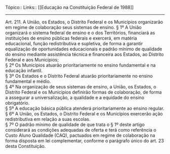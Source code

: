 Tópico::
Links:: [[Educação na Constituição Federal de 1988]]

---

Art. 211. A União, os Estados, o Distrito Federal e os Municípios organizarão em regime  de colaboração seus sistemas de ensino.
§ 1º A União organizará o sistema federal de ensino e o dos Territórios, financiará as instituições de ensino públicas federais e exercerá, em matéria educacional, função redistributiva e supletiva, de forma a garantir equalização de oportunidades educacionais e padrão mínimo de qualidade do ensino mediante assistência técnica e financeira aos Estados, ao Distrito Federal e aos Municípios;  
§ 2º Os Municípios atuarão prioritariamente no ensino fundamental e na educação infantil.  
§ 3º Os Estados e o Distrito Federal atuarão prioritariamente no ensino fundamental e médio.  
§ 4º Na organização de seus sistemas de ensino, a União, os Estados, o Distrito Federal e os Municípios definirão formas de colaboração, de forma a assegurar a universalização, a qualidade e a equidade do ensino obrigatório.  
§ 5º A educação básica pública atenderá prioritariamente ao ensino regular.  
§ 6º A União, os Estados, o Distrito Federal e os Municípios exercerão ação redistributiva em relação a suas escolas.  
§ 7º O padrão mínimo de qualidade de que trata o § 1º deste artigo considerará as condições adequadas de oferta e terá como referência o Custo Aluno Qualidade (CAQ), pactuados em regime  de colaboração na forma disposta em lei complementar, conforme o parágrafo único do art. 23 desta Constituição.